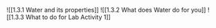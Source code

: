 ![[1.3.1 Water and its properties]]
![[1.3.2 What does Water do for you]]
![[1.3.3 What to do for Lab Activity 1]]
